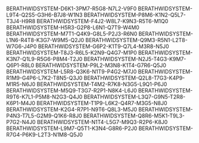 BERATHWIDSYSTEM-D6K1-3PM7-R5G8-N7L2-V9F0
BERATHWIDSYSTEM-L9T4-Q2S5-G3H6-B7J8-W1N3
BERATHWIDSYSTEM-P8M6-K1N2-Q5L7-T3J4-H9R8
BERATHWIDSYSTEM-F4J2-W8L7-K9N3-R5T6-M1Q0
BERATHWIDSYSTEM-H5R3-G2P8-L6N1-Q7T9-W4M0
BERATHWIDSYSTEM-M7T1-Q4K9-G8L5-P2J3-R6N0
BERATHWIDSYSTEM-L1N6-R4T8-K3G7-W9M5-Q2J0
BERATHWIDSYSTEM-Q9M3-R5N1-L2T8-W7G6-J4P0
BERATHWIDSYSTEM-G6P2-K1T9-Q7L4-M3R8-N5J0
BERATHWIDSYSTEM-T8J3-R6L5-K2N9-Q4G7-M1P0
BERATHWIDSYSTEM-K3N7-Q1L9-R5G6-P8M4-T2J0
BERATHWIDSYSTEM-N2J5-T4G3-K9M7-Q6P1-R8L0
BERATHWIDSYSTEM-P9L2-M3N8-K1T4-G7R6-Q5J0
BERATHWIDSYSTEM-L5R8-Q3K6-N1T9-P4G2-M7J0
BERATHWIDSYSTEM-R1M9-G4P6-L7K2-T8N5-Q3J0
BERATHWIDSYSTEM-Q2L8-T7G3-K4P9-M1R5-N6J0
BERATHWIDSYSTEM-T4M2-R7K8-N3G5-L9Q1-P6J0
BERATHWIDSYSTEM-M5Q9-T3G7-R2P1-N8K4-L6J0
BERATHWIDSYSTEM-R9T6-K7L1-P5M8-N2G3-Q4J0
BERATHWIDSYSTEM-L3Q7-G9N5-T2R8-K6P1-M4J0
BERATHWIDSYSTEM-T1P9-L6K2-Q4R7-M3G5-N8J0
BERATHWIDSYSTEM-K2G4-R7P1-N9T6-Q8L3-M5J0
BERATHWIDSYSTEM-P4N3-T7L5-G2M9-Q1K6-R8J0
BERATHWIDSYSTEM-Q8R6-M5K1-T9L3-P7G2-N4J0
BERATHWIDSYSTEM-N1T4-L5G7-M9Q3-R2P6-K8J0
BERATHWIDSYSTEM-L9M7-Q5T1-K3N4-G8R6-P2J0
BERATHWIDSYSTEM-R7G4-P6K9-L2T3-N1M8-Q5J0
